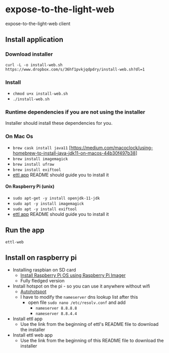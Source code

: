 # expose-to-the-light-web

expose-to-the-light-web client

## Install application

### Download installer

`curl -L -o install-web.sh https://www.dropbox.com/s/36hf1pvkjqdpdry/install-web.sh?dl=1`

### Install

* `chmod u+x install-web.sh`
* `./install-web.sh`

### Runtime dependencies if you are not using the installer

Installer should install these dependencies for you.

### On Mac Os

* `brew cask install java11` [https://medium.com/macoclock/using-homebrew-to-install-java-jdk11-on-macos-44b30f497b38]
* `brew install imagemagick`
* `brew install ufraw`
* `brew install exiftool`
* [ettl app](https://github.com/szigyi/expose-to-the-light) README should guide you to install it

#### On Raspberry Pi (unix)

* `sudo apt-get -y install openjdk-11-jdk`
* `sudo apt -y install imagemagick`
* `sudo apt -y install exiftool`
* [ettl app](https://github.com/szigyi/expose-to-the-light) README should guide you to install it

## Run the app

`ettl-web`

## Install on raspberry pi

* Installing raspbian on SD card
    * [Install Raspberry Pi OS using Raspberry Pi Imager](https://www.raspberrypi.org/software/)
    * Fully fledged version
* Install hotspot on the pi - so you can use it anywhere without wifi
    * [Autohotspot](https://www.raspberryconnect.com/projects/65-raspberrypi-hotspot-accesspoints/183-raspberry-pi-automatic-hotspot-and-static-hotspot-installer)
    * I have to modify the `nameserver` dns lookup list after this
        * open file `sudo nano /etc/resolv.conf` and add
            * `nameserver 8.8.8.8`
            * `nameserver 8.8.4.4`
* Install ettl app
    * Use the link from the beginning of ettl's README file to download the installer
* Install ettl web app
    * Use the link from the beginning of this README file to download the installer
